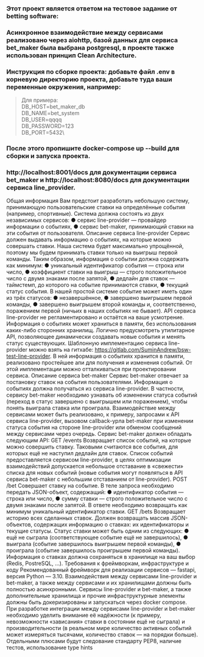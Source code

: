 ### Этот проект является ответом на тестовое задание от betting software:
### Асинхронное взаимодействие между сервисами реализовано через aiohttp, базой данных для сервиса bet_maker была выбрана postgresql, в проекте также использован принцип Clean Architecture.
### Инструкция по сборке проекта: добавьте файл .env в корневую директорию проекта, добавьте туда ваши переменные окружения, например:
>Для примера:\
 >DB_HOST=bet_maker_db\
 >DB_NAME=bet_system\
 >DB_USER=qqqq\
 >DB_PASSWORD=123\
 >DB_PORT=5432\
### После этого пропишите docker-compose up --build для сборки и запуска проекта.
### http://localhost:8001/docs для документации сервиса bet_maker и http://localhost:8080/docs для документации сервиса line_provider.
Общая информация
Вам предстоит разработать небольшую систему, принимающую пользовательские
ставки на определённые события (например, спортивные).
Система должна состоять из двух независимых сервисов:
● сервис line-provider — провайдер информации о событиях,
● сервис bet-maker, принимающий ставки на эти события от пользователя.
Описание сервиса line-provider
Сервис должен выдавать информацию о событиях, на которые можно совершать ставки.
Наша система будет максимально упрощённой, поэтому мы будем принимать ставки
только на выигрыш первой команды.
Таким образом, информация о событии должна содержать как минимум:
● уникальный идентификатор события — строка или число,
● коэффициент ставки на выигрыш — строго положительное число с двумя
знаками после запятой,
● дедлайн для ставок — таймстемп, до которого на событие принимаются ставки,
● текущий статус события.
В нашей простой системе событие может иметь один из трёх статусов:
● незавершённое,
● завершено выигрышем первой команды,
● завершено выигрышем второй команды и, соответственно, поражением первой
(ничьих в наших событиях не бывает).
API сервиса line-provider не регламентировано и остаётся на ваше усмотрение.
Информация о событиях может храниться в памяти, без использования каких-либо
сторонних хранилищ.
Логично предусмотреть утилитарное API, позволяющее динамически создавать новые
события и менять статус существующих.
Шаблонную имплементацию сервиса line-provider можно взять на гитхабе:
https://gitlab.com/SuminAndrew/bsw-test-line-provider. В ней информация о событиях
хранится в памяти, реализовано простейшее апи для получения и изменения событий.
От этой имплементации можно отталкиваться при проектировании сервиса.
Описание сервиса bet-maker
Сервис bet-maker отвечает за постановку ставок на события пользователями.
Информация о событиях должна получаться из сервиса line-provider. В частности,
сервису bet-maker необходимо узнавать об изменении статуса событий (переход в
статус завершено с выигрышем или поражением), чтобы понять выиграла ставка или
проиграла.
Взаимодействие между сервисами может быть реализовано, к примеру, запросами к
API сервиса line-provider, вызовом callback-урла bet-maker при изменении статуса
события на стороне line-provider или обменом сообщений между сервисами через
очередь.
Сервис bet-maker должен обладать следующим API:
GET /events
Возвращает список событий, на которые можно совершить ставку. Таковыми
считаются все события, для которых ещё не наступил дедлайн для ставок.
Список событий предоставляется сервисом line-provider, в целях оптимизации
взаимодействий допускается небольшое отставание в «свежести» списка для новых
событий (новые события могут появляться в API сервиса bet-maker с небольшим
отставанием от line-provider).
POST /bet
Совершает ставку на событие.
В теле запроса необходимо передать JSON-объект, содержащий:
● идентификатор события — строка или число,
● сумму ставки — строго положительное число с двумя знаками после запятой.
В ответе необходимо возвращать как минимум уникальный идентификатор ставки.
GET /bets
Возвращает историю всех сделанных ставок.
Должен возвращать массив JSON-объектов, содержащих информацию о ставках: их
идентификаторы и текущие статусы.
Статус ставки может быть одним из следующих:
● ещё не сыграла (соответствующее событие ещё не завершилось),
● выиграла (событие завершилось выигрышем первой команды),
● проиграла (событие завершилось проигрышем первой команды).
Информация о ставках должна сохраняться в хранилище на ваш выбор (Redis,
PostreSQL, …).
Требования к фреймворкам, инфраструктуре и коду
Рекомендованный фреймворк для реализации сервисов — fastapi, версия Python —
3.10. Взаимодействия между сервисами line-provider и bet-maker, а также между
сервисами и их хранилищами должны быть полностью асинхронными.
Сервисы line-provider и bet-maker, а также дополнительные хранилища и прочие
инфраструктурные элементы должны быть докеризированы и запускаться через docker
compose.
При разработке интеграции между сервисами line-provider и bet-maker необходимо
уделить внимание её надёжности (к примеру, невозможности «зависания» ставки в
состоянии ещё не сыграла) и производительности (в реальном мире количество
активных событий может измеряться тысячами, количество ставок — на порядки
больше).
Отдельными плюсами будут следование стандарту PEP8, наличие тестов, использование
type hints
